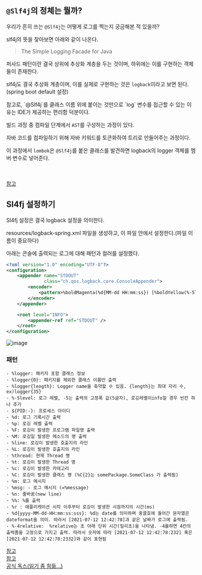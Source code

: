 ## `@Slf4j`의 정체는 뭘까?

우리가 흔히 쓰는 `@Slf4j`는 어떻게 로그를 찍는지 궁금해본 적 있을까?

slf4j의 뜻을 찾아보면 아래와 같이 나온다. 

> The Simple Logging Facade for Java

퍼사드 패턴이란 결국 상위에 추상화 계층을 두는 것이며, 하위에는 이를 구현하는 객체들이 존재한다.

slf4j도 결국 추상화 계층이며, 이를 실제로 구현하는 것은 `logback`이라고 보면 된다.(spring boot default 설정)

<MessageBox title='' level='info'>
  참고로, `@Slf4j`를 클래스 이름 위에 붙이는 것만으로 `log` 변수를 접근할 수 있는 이유는 IDE가 제공하는 편리함 덕분이다.

  빌드 과정 중 컴파일 단계에서 `AST`를 구성하는 과정이 있다. 
  
  자바 코드를 컴파일하기 위해 자바 키워드를 토큰화하여 트리로 만들어주는 과정이다.

  이 과정에서 `lombok`은 `@Slf4j`를 붙은 클래스를 발견하면 logback의 logger 객체를 멤버 변수로 넣어준다.

  <br /><br />
  <a href='https://leejaengjaeng.tistory.com/17' target='_blank'>참고</a>
</MessageBox>

## Sl4fj 설정하기

Sl4fj 설정은 결국 logback 설정을 의미한다.

resources/logback-spring.xml 파일을 생성하고, 이 파일 안에서 설정한다.(파일 이름이 중요하다)

아래는 콘솔에 출력되는 로그에 대해 패턴과 컬러를 설정했다.

```xml
<?xml version="1.0" encoding="UTF-8"?>
<configuration>
    <appender name="STDOUT"
              class="ch.qos.logback.core.ConsoleAppender">
        <encoder>
            <pattern>%boldMagenta(%d{MM-dd HH:mm:ss}) [%boldYellow(%-5level)] %cyan(%logger{5}.%M):%yellow(%line) - %msg %n</pattern>
        </encoder>
    </appender>

    <root level="INFO">
        <appender-ref ref="STDOUT" />
    </root>
</configuration>
```

![image](https://github.com/codeleeks/blog/assets/166087781/ed02499e-660b-47a1-a77b-b1a83fa3a64d)


### 패턴

```
- %logger: 패키지 포함 클래스 정보
- %logger{0}: 패키지를 제외한 클래스 이름만 출력
- %logger{length}: Logger name을 축약할 수 있음. {length}는 최대 자리 수, ex)logger{35}
- %-5level: 로그 레벨, -5는 출력의 고정폭 값(5글자), 로깅레벨이info일 경우 빈칸 하나 추가
- ${PID:-}: 프로세스 아이디
- %d: 로그 기록시간 출력
- %p: 로깅 레벨 출력
- %F: 로깅이 발생한 프로그램 파일명 출력
- %M: 로깅일 발생한 메소드의 명 출력
- %line: 로깅이 발생한 호출지의 라인
- %L: 로깅이 발생한 호출지의 라인
- %thread: 현재 Thread 명
- %t: 로깅이 발생한 Thread 명
- %c: 로깅이 발생한 카테고리
- %C: 로깅이 발생한 클래스 명 (%C{2}는 somePackage.SomeClass 가 출력됨)
- %m: 로그 메시지
- %msg: - 로그 메시지 (=%message)
- %n: 줄바꿈(new line)
- %%: %를 출력
- %r : 애플리케이션 시작 이후부터 로깅이 발생한 시점까지의 시간(ms)
- %d{yyyy-MM-dd-HH:mm:ss:sss}: %d는 date를 의미하며 중괄호에 들어간 문자열은 dateformat을 의미. 따라서 [2021-07-12 12:42:78]과 같은 날짜가 로그에 출력됨.
- %-4relative:  %relative는 초 아래 단위 시간(밀리초)을 나타냄. -4를하면 4칸의 출력폼을 고정으로 가지고 출력. 따라서 숫자에 따라 [2021-07-12 12:42:78:232] 혹은 [2021-07-12 12:42:78:2332]와 같이 표현됨
```

<a href='https://livenow14.tistory.com/64' target='_blank'>참고</a>
<br />
<a href='https://letsplaycoding.tistory.com/15' target='_blank'>참고</a>
<br />
<a href='https://logback.qos.ch/faq.html#configFileLocation' target='_blank'>공식 독스(읽기 좀 힘듦...)</a>


